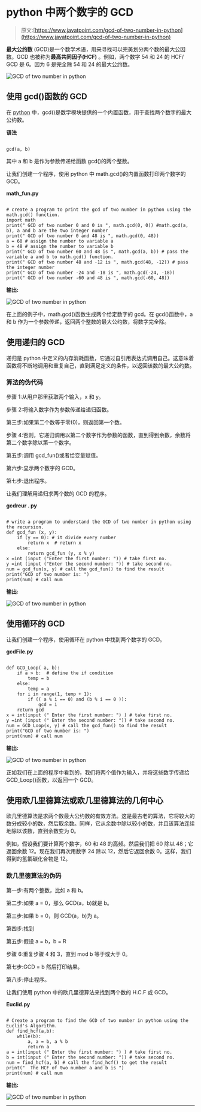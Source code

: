 # python 中两个数字的 GCD

> 原文:[https://www.javatpoint.com/gcd-of-two-number-in-python](https://www.javatpoint.com/gcd-of-two-number-in-python)

**最大公约数** (GCD)是一个数学术语，用来寻找可以完美划分两个数的最大公因数。GCD 也被称为**最高共同因子(HCF)** 。例如，两个数字 54 和 24 的 HCF/ GCD 是 6。因为 6 是完全除 54 和 24 的最大公约数。

![GCD of two number in python](../Images/c9932b27076cb6875ed2e8153894edd6.png)

## 使用 gcd()函数的 GCD

在 [python](https://www.javatpoint.com/python-tutorial) 中，gcd()是数学模块提供的一个内置函数，用于查找两个数字的最大公约数。

**语法**

```

gcd(a, b)

```

其中 a 和 b 是作为参数传递给函数 gcd()的两个整数。

让我们创建一个程序，使用 python 中 math.gcd()的内置函数打印两个数字的 GCD。

**math_fun.py**

```

# create a program to print the gcd of two number in python using the math.gcd() function.
import math
print(" GCD of two number 0 and 0 is ", math.gcd(0, 0)) #math.gcd(a, b), a and b are the two integer number
print(" GCD of two number 0 and 48 is ", math.gcd(0, 48))
a = 60 # assign the number to variable a
b = 48 # assign the number to variable b
print(" GCD of two number 60 and 48 is ", math.gcd(a, b)) # pass the variable a and b to math.gcd() function.
print(" GCD of two number 48 and -12 is ", math.gcd(48, -12)) # pass the integer number
print(" GCD of two number -24 and -18 is ", math.gcd(-24, -18))
print(" GCD of two number -60 and 48 is ", math.gcd(-60, 48))

```

**输出:**

![GCD of two number in python](../Images/9dd32d9b566660c92327c04df745f21c.png)

在上面的例子中，math.gcd()函数生成两个给定数字的 gcd。在 gcd()函数中，a 和 b 作为一个参数传递，返回两个整数的最大公约数，将数字完全除。

## 使用递归的 GCD

递归是 python 中定义的内存消耗函数，它通过自引用表达式调用自己。这意味着函数将不断地调用和重复自己，直到满足定义的条件，以返回该数的最大公约数。

### 算法的伪代码

步骤 1:从用户那里获取两个输入，x 和 y。

步骤 2:将输入数字作为参数传递给递归函数。

第三步:如果第二个数等于零(0)，则返回第一个数。

步骤 4:否则，它递归调用以第二个数字作为参数的函数，直到得到余数，余数将第二个数字除以第一个数字。

第五步:调用 gcd_fun()或者给变量赋值。

第六步:显示两个数字的 GCD。

第七步:退出程序。

让我们理解用递归求两个数的 GCD 的程序。

**gcdreur . py**

```

# write a program to understand the GCD of two number in python using the recursion.
def gcd_fun (x, y):
    if (y == 0): # it divide every number
        return x  # return x
    else:
        return gcd_fun (y, x % y)
x =int (input ("Enter the first number: ")) # take first no. 
y =int (input ("Enter the second number: ")) # take second no. 
num = gcd_fun(x, y) # call the gcd_fun() to find the result
print("GCD of two number is: ")
print(num) # call num

```

**输出:**

![GCD of two number in python](../Images/a84dd755d2cfb640b39bffc216c0077a.png)

## 使用循环的 GCD

让我们创建一个程序，使用循环在 python 中找到两个数字的 GCD。

**gcdFile.py**

```

def GCD_Loop( a, b):
    if a > b:  # define the if condition
        temp = b
    else:
        temp = a
    for i in range(1, temp + 1):
        if (( a % i == 0) and (b % i == 0 )):
            gcd = i
    return gcd
x = int(input (" Enter the first number: ") ) # take first no. 
y =int (input (" Enter the second number: ")) # take second no. 
num = GCD_Loop(x, y) # call the gcd_fun() to find the result
print("GCD of two number is: ")
print(num) # call num

```

**输出:**

![GCD of two number in python](../Images/ace1720dfe66175f704367f2738902d5.png)

正如我们在上面的程序中看到的，我们将两个值作为输入，并将这些数字传递给 GCD_Loop()函数，以返回一个 GCD。

## 使用欧几里德算法或欧几里德算法的几何中心

欧几里德算法是求两个数最大公约数的有效方法。这是最古老的算法，它将较大的数分成较小的数，然后取余数。同样，它从余数中除以较小的数，并且该算法连续地除以该数，直到余数变为 0。

例如，假设我们要计算两个数字，60 和 48 的高频。然后我们把 60 除以 48；它返回余数 12。现在我们再次用数字 24 除以 12，然后它返回余数 0。这样，我们得到的氢氟碳化合物是 12。

### 欧几里德算法的伪码

第一步:有两个整数，比如 a 和 b。

第二步:如果 a = 0，那么 GCD(a，b)就是 b。

第三步:如果 b = 0，则 GCD(a，b)为 a。

第四步:找到

第五步:假设 a = b，b = R

步骤 6:重复步骤 4 和 3，直到 mod b 等于或大于 0。

第七步:GCD = b 然后打印结果。

第八步:停止程序。

让我们使用 python 中的欧几里德算法来找到两个数的 H.C.F 或 GCD。

**Euclid.py**

```

# Create a program to find the GCD of two number in python using the Euclid's Algorithm.
def find_hcf(a,b):
    while(b):
        a, a = b, a % b
        return a
a = int(input (" Enter the first number: ") ) # take first no. 
b = int(input (" Enter the second number: ")) # take second no. 
num = find_hcf(a, b) # call the find_hcf() to get the result
print("  The HCF of two number a and b is ")
print(num) # call num

```

**输出:**

![GCD of two number in python](../Images/288b1ef0b354f65b5668e05bccfffb1f.png)

* * *